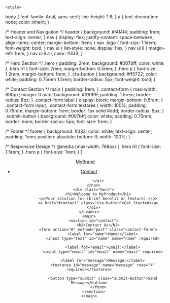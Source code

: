 <!DOCTYPE html>
<html lang="en">
<head>
    <meta charset="UTF-8">
    <meta name="viewport" content="width=device-width, initial-scale=1.0">
    <meta name="description" content="Your product or service description here.">
    <meta name="keywords" content="landing page, product, service, call to action">
    <title>Landing Page</title>
  
    <style>

body {
    font-family: Arial, sans-serif;
    line-height: 1.6;
}
a {
    text-decoration: none;
    color: inherit;
}

/* Header and Navigation */
header {
    background: #f4f4f4;
    padding: 1rem;
    text-align: center;
}
nav {
    display: flex;
    justify-content: space-between;
    align-items: center;
    margin-bottom: 1rem;
}
nav .logo {
    font-size: 1.5rem;
    font-weight: bold;
}
nav ul {
    list-style: none;
    display: flex;
}
nav ul li {
    margin-left: 1rem;
}
nav ul li a {
    color: #333;
}

/* Hero Section */
.hero {
    padding: 2rem;
    background: #007bff;
    color: white;
}
.hero h1 {
    font-size: 2rem;
    margin-bottom: 0.5rem;
}
.hero p {
    font-size: 1.2rem;
    margin-bottom: 1rem;
}
.cta-button {
    background: #ff5722;
    color: white;
    padding: 0.75rem 1.5rem;
    border-radius: 5px;
    font-weight: bold;
}

/* Contact Section */
main {
    padding: 1rem;
}
.contact-form {
    max-width: 600px;
    margin: 0 auto;
    background: #f9f9f9;
    padding: 1.5rem;
    border-radius: 8px;
}
.contact-form label {
    display: block;
    margin-bottom: 0.5rem;
}
.contact-form input, .contact-form textarea {
    width: 100%;
    padding: 0.75rem;
    margin-bottom: 1rem;
    border: 1px solid #ddd;
    border-radius: 5px;
}
.submit-button {
    background: #007bff;
    color: white;
    padding: 0.75rem;
    border: none;
    border-radius: 5px;
    font-size: 1rem;
}

/* Footer */
footer {
    background: #333;
    color: white;
    text-align: center;
    padding: 1rem;
    position: absolute;
    bottom: 0;
    width: 100%;
}

/* Responsive Design */
@media (max-width: 768px) {
    .hero h1 {
        font-size: 1.5rem;
    }
    .hero p {
        font-size: 1rem;
    }
}
</style>
    
    
    
</head>
<body>
    <header>
        <nav>
            <a href="#home" class="logo">MyBrand</a>
            <ul>
                <li><a href="#contact">Contact</a></li>
               

            </ul>
        </nav>
        <div class="hero">
            <h1>Welcome to MyProduct</h1>
            <p>Your solution for [brief benefit or feature].</p>
            <a href="#contact" class="cta-button">Get Started</a>
        </div>
    </header>
    <main>
        <section id="contact">
            <h2>Contact Us</h2>
            <form action="#" method="post" class="contact-form">
                <label for="name">Name:</label>
                <input type="text" id="name" name="name" required>
                
                <label for="email">Email:</label>
                <input type="email" id="email" name="email" required>
                
                <label for="message">Message:</label>
                <textarea id="message" name="message" rows="4" required></textarea>
                
                <button type="submit" class="submit-button">Send Message</button>
            </form>
        </section>
    </main>
   
</body>
</html>
